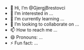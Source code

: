 - 👋 Hi, I’m @GjergjBrestovci
- 👀 I’m interested in ...
- 🌱 I’m currently learning ...
- 💞️ I’m looking to collaborate on ...
- 📫 How to reach me ...
- 😄 Pronouns: ...
- ⚡ Fun fact: ...

<!---
GjergjBrestovci/GjergjBrestovci is a ✨ special ✨ repository because its `README.md` (this file) appears on your GitHub profile.
You can click the Preview link to take a look at your changes.
--->
